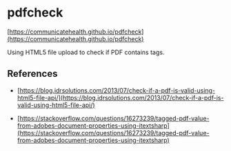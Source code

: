 # pdfcheck

[https://communicatehealth.github.io/pdfcheck](https://communicatehealth.github.io/pdfcheck)

Using HTML5 file upload to check if PDF contains tags.

## References

- [https://blog.idrsolutions.com/2013/07/check-if-a-pdf-is-valid-using-html5-file-api/](https://blog.idrsolutions.com/2013/07/check-if-a-pdf-is-valid-using-html5-file-api/)

- [https://stackoverflow.com/questions/16273239/tagged-pdf-value-from-adobes-document-properties-using-itextsharp](https://stackoverflow.com/questions/16273239/tagged-pdf-value-from-adobes-document-properties-using-itextsharp)
